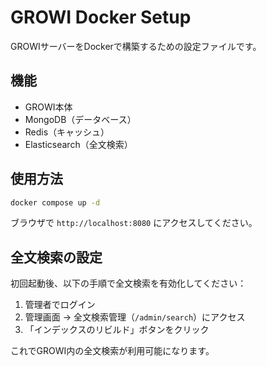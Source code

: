 # GROWI Docker Setup

GROWIサーバーをDockerで構築するための設定ファイルです。

## 機能
- GROWI本体
- MongoDB（データベース）
- Redis（キャッシュ）
- Elasticsearch（全文検索）

## 使用方法

```bash
docker compose up -d
```

ブラウザで `http://localhost:8080` にアクセスしてください。

## 全文検索の設定

初回起動後、以下の手順で全文検索を有効化してください：

1. 管理者でログイン
2. 管理画面 → 全文検索管理（`/admin/search`）にアクセス
3. 「インデックスのリビルド」ボタンをクリック

これでGROWI内の全文検索が利用可能になります。